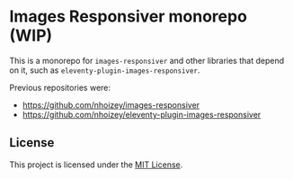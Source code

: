 # Images Responsiver monorepo (WIP)

This is a monorepo for `images-responsiver` and other libraries that depend on it, such as `eleventy-plugin-images-responsiver`.

Previous repositories were:
- <https://github.com/nhoizey/images-responsiver>
- <https://github.com/nhoizey/eleventy-plugin-images-responsiver>

## License

This project is licensed under the [MIT License](LICENSE.md).
